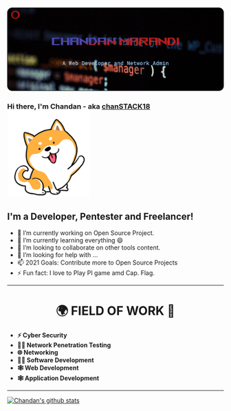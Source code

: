 ![Header image](https://raw.githubusercontent.com/chanSTACK18/chanSTACK18/main/cover/cover.png)

### Hi there, I'm Chandan - aka [chanSTACK18][website] ![Dog gif](https://raw.githubusercontent.com/chanSTACK18/chanSTACK18/main/img/tenor.gif)

## I'm a Developer, Pentester and Freelancer!

- 🔭 I’m currently working on Open Source Project.
- 🌱 I’m currently learning everything 😄
- 👯 I’m looking to collaborate on other tools content.
- 🤔 I’m looking for help with ...
- 📫 2021 Goals: Contribute more to Open Source Projects
- ⚡ Fun fact: I love to Play PI game amd Cap. Flag.

<hr>

<h1 align="center">🌍 FIELD OF WORK 💼</h1>

* **⚡ Cyber Security**
* **👨‍🔬 Network Penetration Testing**
* **🌐 Networking**
* **👨‍💻 Software Development**
* **🕸️ Web Development**
* **🕸️ Application Development**

<hr>

[![Chandan's github stats](https://github-readme-states.vercel.app/api?username=chandanm-sys&theme=vue&show_icons=true)](https://github.com/chandanm-sys/github-readme-stats)

[website]: https://chanstack18.github.io/
[instagram]: https://www.instagram.com/mr.chandan_x/
[linkedin]: https://www.linkedin.com/in/chandan-marandi-d03m18y96/
<!--
### Hi there 👋

**chanSTACK18/chanSTACK18** is a ✨ _special_ ✨ repository because its `README.md` (this file) appears on your GitHub profile.

-->